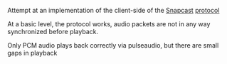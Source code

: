 Attempt at an implementation of the client-side of the [Snapcast](https://github.com/badaix/snapcast) [protocol](https://github.com/badaix/snapcast/blob/develop/doc/binary_protocol.md)

At a basic level, the protocol works, audio packets are not in any way synchronized before playback.

Only PCM audio plays back correctly via pulseaudio, but there are small gaps in playback
